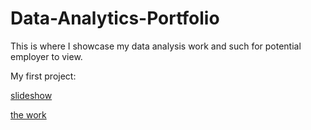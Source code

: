# Data-Analytics-Portfolio
This is where I showcase my data analysis work and such for potential employer to view.

My first project: 

[slideshow](https://slides.com/d/UJPboUw/live#/0/18) 

[the work](https://deepnote.com/workspace/uni-b780-ef93fdef-c706-47b3-b054-4b4a1e6442fe/project/NU-project-be108f48-4df2-4c72-9193-d5ea684325ba/%2FNU%20DA%20Proj.ipynb)
